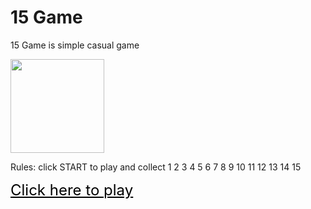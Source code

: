 <h1 style="alighn:center;">15 Game</h1>
<p>15 Game is simple casual game</p>
<a href="https://elderne.github.io/15-Game/"><img src="https://github.com/ElderNE/15-Game-React.Js/blob/main/preview1.png" style="height:150px;width: auto;"></a>
<p>Rules: click START to play and collect 1 2 3 4 5 6 7 8 9 10 11 12 13 14 15</p>
<a href="https://elderne.github.io/15-Game/" style="font-size:24px;color:black;">Click here to play</a>
